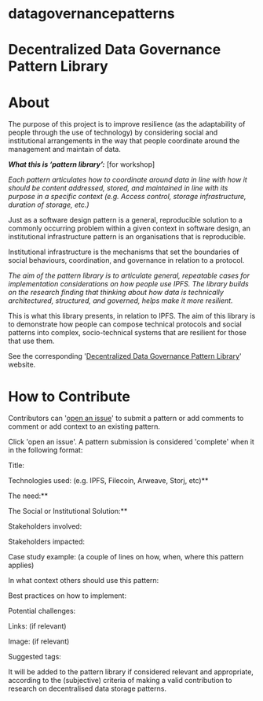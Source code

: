# datagovernancepatterns
# Decentralized Data Governance Pattern Library

# About
The purpose of this project is to improve resilience (as the adaptability of people through the use of technology) by considering social and institutional arrangements in the way that people coordinate around the management and maintain of data. 

***What this is ‘pattern library’:*** [for workshop]

*Each pattern articulates how to coordinate around data in line with how it should be content addressed, stored, and maintained in line with its purpose in a specific context (e.g. Access control, storage infrastructure, duration of storage, etc.)*

Just as a software design pattern is a general, reproducible solution to a commonly occurring problem within a given context in software design, an institutional infrastructure pattern is an organisations that is reproducible.

Institutional infrastructure is the mechanisms that set the boundaries of social behaviours, coordination, and governance in relation to a protocol. 

*The aim of the pattern library is to articulate general, repeatable cases for implementation considerations on how people use IPFS. The library builds on the research finding that thinking about how data is technically architectured, structured, and governed, helps make it more resilient.*

This is what this library presents, in relation to IPFS. The aim of this library is to demonstrate how people can compose technical protocols and social patterns into complex, socio-technical systems that are resilient for those that use them. 

See the corresponding '[Decentralized Data Governance Pattern Library](https://beta.portrait.gg/0x1018c3A71997D2171E915ea89f704d9a192823EF)' website.

# How to Contribute

Contributors can '[open an issue](https://github.com/kelsien/datagovernancepatterns/issues)' to submit a pattern or add comments to comment or add context to an existing pattern.

Click 'open an issue'. A pattern submission is considered 'complete' when it in the following format:

Title:

Technologies used: (e.g. IPFS, Filecoin, Arweave, Storj, etc)**

The need:**

The Social or Institutional Solution:**

Stakeholders involved:

Stakeholders impacted: 

Case study example: (a couple of lines on how, when, where this pattern applies)

In what context others should use this pattern:

Best practices on how to implement:

Potential challenges:

Links: (if relevant)

Image: (if relevant)

Suggested tags:

It will be added to the pattern library if considered relevant and appropriate, according to the (subjective) criteria of making a valid contribution to research on decentralised data storage patterns.

